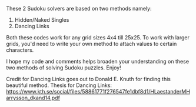 These 2 Sudoku solvers are based on two methods namely:
1) Hidden/Naked Singles
2) Dancing Links

Both these codes work for any grid sizes 4x4 till 25x25. To work with larger grids, you'd need to write your own method to attach values to certain characters.

I hope my code and comments helps broaden your understanding on these two methods of solving Sudoku puzzles. Enjoy!

Credit for Dancing Links goes out to Donald E. Knuth for finding this beautiful method.
Thesis for Dancing Links: https://www.kth.se/social/files/58861771f276547fe1dbf8d1/HLaestanderMHarrysson_dkand14.pdf
